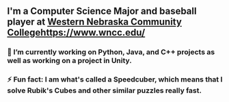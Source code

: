 <!--
**itsjustmegus/itsjustmegus** is a ✨ _special_ ✨ repository because its `README.md` (this file) appears on your GitHub profile.

Here are some ideas to get you started:

- 🔭 I’m currently working on ...
- 🌱 I’m currently learning ...
- 👯 I’m looking to collaborate on ...
- 🤔 I’m looking for help with ...
- 💬 Ask me about ...
- 📫 How to reach me: ...
- 😄 Pronouns: ...
- ⚡ Fun fact: ...
-->

## I'm a Computer Science Major and baseball player at [Western Nebraska Community College](https://www.wncc.edu/)https://www.wncc.edu/


### 🔭 I’m currently working on Python, Java, and C++ projects as well as working on a project in Unity.
### ⚡ Fun fact: I am what's called a Speedcuber, which means that I solve Rubik's Cubes and other similar puzzles really fast.
